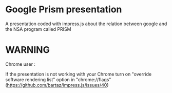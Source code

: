 Google Prism presentation
===================

A presentation coded with impress.js about the relation between google and the NSA program called PRISM


WARNING
===================

Chrome user :

If the presentation is not working with your Chrome 
turn on "override software rendering list" option in "chrome://flags"
(https://github.com/bartaz/impress.js/issues/40)

